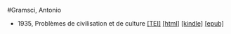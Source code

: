 #Gramsci, Antonio

* 1935, Problèmes de civilisation et de culture  <a class="file tei" href="https://hurlus.github.io/tei/gramsci1935_culture.xml">[TEI]</a>  <a class="file html" href="https://hurlus.github.io/gramsci/gramsci1935_culture.html">[html]</a>  <a class="file mobi" href="https://hurlus.github.io/gramsci/gramsci1935_culture.mobi">[kindle]</a>  <a class="file epub" href="https://hurlus.github.io/gramsci/gramsci1935_culture.epub">[epub]</a> 

